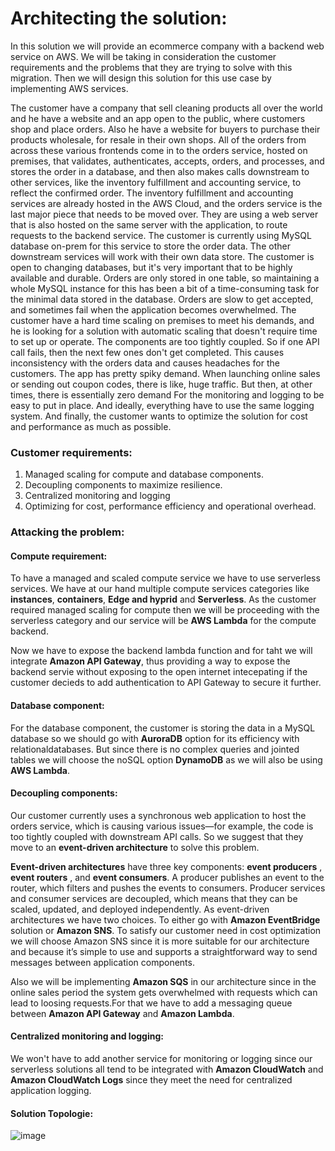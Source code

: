# Architecting the solution:
In this solution we will provide an ecommerce company with a backend web service on AWS.
We will be taking in consideration the customer requirements and the problems that they are
trying to solve with this migration.
Then we will design this solution for this use case by implementing AWS services.

The customer have a company that sell cleaning products all over the world and he have a
website and an app open to the public, where customers shop and place orders.
Also he have a website for buyers to purchase their products wholesale, for resale in
their own shops.
All of the orders from across these various frontends come in to the orders service, 
hosted on premises, that validates, authenticates, accepts, orders, and processes, and 
stores the order in a database, and then also makes calls downstream to other services, like
the inventory fulfillment and accounting service, to reflect the confirmed order.
The inventory fulfillment and accounting services are already hosted in the AWS Cloud, 
and the orders service is the last major piece that needs to be moved over. 
They are using a web server that is also hosted on the same server with the application,
to route requests to the backend service.
The customer is currently using MySQL database on-prem for this service to store the order
data. 
The other downstream services will work with their own data store. The customer is open to 
changing databases, but it's very important that to be highly available and durable. 
Orders are only stored in one table, so maintaining a whole MySQL instance for this has
been a bit of a time-consuming task for the minimal data stored in the database.
Orders are slow to get accepted, and sometimes fail when the application becomes overwhelmed.
The customer have a hard time scaling on premises to meet his demands, and he is looking for
a solution with automatic scaling that doesn't require time to set up or operate. 
The components are too tightly coupled. So if one API call fails, then the next few ones 
don't get completed. This causes inconsistency with the orders data and causes 
headaches for the customers.
The app has pretty spiky demand. When launching online sales or sending out coupon codes,
there is like, huge traffic. But then, at other times, there is essentially zero demand
For the monitoring and logging to be easy to put in place. And ideally, everything have
to use the same logging system.
And finally, the customer wants to optimize the solution for cost and performance as much
as possible.
### Customer requirements:

1. Managed scaling for compute and database components.
2. Decoupling components to maximize resilience.
3. Centralized monitoring and logging
4. Optimizing for cost, performance efficiency and operational overhead.

### Attacking the problem:

#### Compute requirement:
To have a managed and scaled compute service we have to use serverless services.
We have at our hand multiple compute services categories like **instances**, 
**containers**, **Edge and  hyprid** and **Serverless**.
As the customer required managed scaling for compute then we will be proceeding with
the serverless category and our service will be **AWS Lambda** for the compute backend.

Now we have to expose the backend lambda function and for taht we will integrate 
**Amazon API Gateway**, thus providing a way to expose the backend servie without exposing 
to the open internet intecepating if the customer decieds to add authentication to 
API Gateway to secure it further.
	
#### Database component:
For the database component, the customer is storing  the data in a MySQL database so we should go with **AuroraDB** option 
for its efficiency with relationaldatabases. But since there is no complex queries and jointed tables we will choose the 
noSQL option **DynamoDB** as we will also be using **AWS Lambda**.

#### Decoupling components:
Our customer currently uses a synchronous web application to host the orders service, which is causing various issues—for 
example, the code is too tightly coupled with downstream API calls. So we suggest that they move to an **event-driven architecture** 
to solve this problem.

**Event-driven architectures** have three key components: **event producers** , **event routers** , and **event consumers**. 
A producer publishes an event to the router, which filters and pushes the events to consumers. 
Producer services and consumer services are decoupled, which means that they can be scaled, updated, and deployed 
independently. 
As event-driven architectures we have two choices. To either go with **Amazon EventBridge** solution or **Amazon SNS**.
To satisfy our customer need in cost optimization we will choose Amazon SNS since it is more suitable for our architecture 
and because it’s simple to use and supports a straightforward way to send messages between application components. 

Also we will be implementing **Amazon SQS** in our architecture since in the online sales period the system gets overwhelmed 
with requests which can lead to loosing requests.For that we have to add a messaging queue between **Amazon API Gateway** and 
**Amazon Lambda**. 

#### Centralized monitoring and logging:

We won't have to add another service for monitoring or logging since our serverless solutions all tend to be integrated 
with **Amazon CloudWatch** and **Amazon CloudWatch Logs** since they meet the need for centralized application logging.

#### Solution Topologie: 

![image](/home/Sandid/Desktop/AWS-mini-projects/serverless_web_backend_on_AWS/architecture.png)
